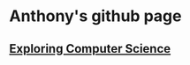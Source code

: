 # Anthony's github page 

## [Exploring Computer Science](https://github.com/18fadly-anthony/ECS)


